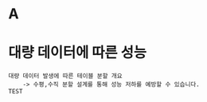 
A
=============
대량 데이터에 따른 성능
=============
	대량 데이터 발생에 따른 테이블 분할 개요
		-> 수평,수직 분할 설계를 통해 성능 저하를 예방할 수 있습니다.
	TEST